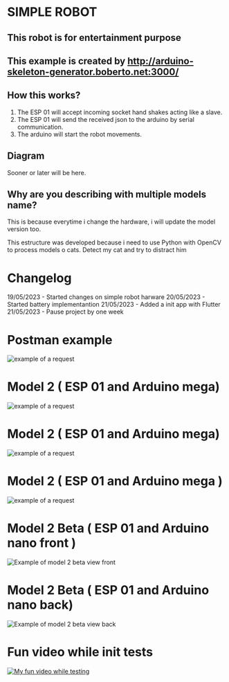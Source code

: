# SIMPLE ROBOT


## This robot is for entertainment purpose

## This example is created by http://arduino-skeleton-generator.boberto.net:3000/

## How this works?

1. The ESP 01 will accept incoming socket hand shakes acting like a slave.
2. The ESP 01 will send the received json to the arduino by serial communication.
3. The arduino will start the robot movements.

## Diagram 

Sooner or later will be here.

## Why are you describing with multiple models name?

This is because everytime i change the hardware, i will update the model version too.

This estructure was developed because i need to use Python with OpenCV to process models o cats. Detect my cat and try to distract him

# Changelog

19/05/2023 - Started changes on simple robot harware
20/05/2023 - Started battery implementantion
21/05/2023 - Added a init app with Flutter
21/05/2023 - Pause project by one week

# Postman example
![example of a request](docs/postman_example.png "Postman using web socket connection with ESP 01")

# Model 2 ( ESP 01 and Arduino mega)
![example of a request](docs/version_mega_1.jpg "Example 1 of model 1")

# Model 2 ( ESP 01 and Arduino mega)

![example of a request](docs/version_esp01_mega_1.jpg "Example 1 of model 2")

# Model 2 ( ESP 01 and Arduino mega )

![example of a request](docs/version_esp01_mega_2.jpg "Example 2 of model 2")

# Model 2 Beta ( ESP 01 and Arduino nano front )

![Example of model 2 beta view front](docs/arduino_nano_version_2_beta_front.jpeg "Example 2 of model 2 beta front view")

# Model 2 Beta ( ESP 01 and Arduino nano back)

![Example of model 2 beta view back](docs/arduino_nano_version_2_beta_back.jpeg "Example 2 of model 2 beta back view")


# Fun video while init tests

[![My fun video while testing](https://img.youtube.com/vi/BU_s8jfL3HU/0.jpg)](https://www.youtube.com/watch?v=BU_s8jfL3HU)
